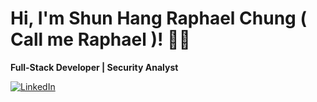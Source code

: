 

<!--
## Hi there 👋
**chungs10/chungs10** is a ✨ _special_ ✨ repository because its `README.md` (this file) appears on your GitHub profile.

Here are some ideas to get you started:

- 🔭 I’m currently working on ...
- 🌱 I’m currently learning ...
- 👯 I’m looking to collaborate on ...
- 🤔 I’m looking for help with ...
- 💬 Ask me about ...
- 📫 How to reach me: ...
- 😄 Pronouns: ...
- ⚡ Fun fact: ...
-->
# Hi, I'm Shun Hang Raphael Chung ( Call me Raphael )! 👩‍💻  

**Full-Stack Developer | Security Analyst**  

[![LinkedIn](https://img.shields.io/badge/LinkedIn-0077B5?style=flat&logo=linkedin)](https://www.linkedin.com/in/raphael-chung75/)  

<!--
## 👩‍💻 About Me  
- 🌱 Currently learning **A.I Development**. 
- 💬 Ask me about **React, Python, or career growth**.  
- ⚡ Fun fact: I’ve visited 15 countries!  

## 🛠️ Tech Stack  
![JavaScript](https://img.shields.io/badge/JavaScript-F7DF1E?style=flat&logo=javascript&logoColor=black)  
![React](https://img.shields.io/badge/React-61DAFB?style=flat&logo=react&logoColor=black)  

## 📊 GitHub Stats  
![Jane's GitHub Stats](https://github-readme-stats.vercel.app/api?username=janedoe&show_icons=true)  

## 📫 Let's Chat!  
- 📧 **hi@janedoe.dev**  
- 🌐 [My Portfolio](https://janedoe.dev)  
-->
